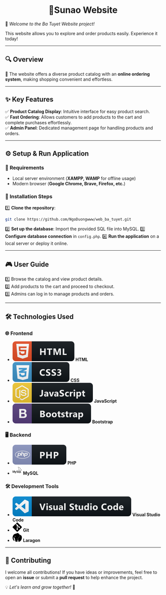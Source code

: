 <p align="center">
 <h1 align="center">🎯Sunao Website</h1>
</p>

🚀 *Welcome to the Ba Tuyet Website project!*

This website allows you to explore and order products easily. Experience it today!

---
## 🔍 **Overview**
📝 The website offers a diverse product catalog with an **online ordering system**, making shopping convenient and effortless.

---
## ✨ **Key Features**
✅ **Product Catalog Display**: Intuitive interface for easy product search.  
✅ **Fast Ordering**: Allows customers to add products to the cart and complete purchases effortlessly.  
✅ **Admin Panel**: Dedicated management page for handling products and orders.  

---
## ⚙️ **Setup & Run Application**

### 📌 **Requirements**
- Local server environment (**XAMPP, WAMP** for offline usage)
- Modern browser (**Google Chrome, Brave, Firefox, etc.**)

### 🚀 **Installation Steps**
1️⃣ **Clone the repository**:
   ```bash
   git clone https://github.com/NgoDuongwww/web_ba_tuyet.git
   ```
2️⃣ **Set up the database**: Import the provided SQL file into MySQL.
3️⃣ **Configure database connection** in `config.php`.
4️⃣ **Run the application** on a local server or deploy it online.

---
## 🎮 **User Guide**
1️⃣ Browse the catalog and view product details.  
2️⃣ Add products to the cart and proceed to checkout.  
3️⃣ Admins can log in to manage products and orders.  

---
## 🛠 Technologies Used
### 🌐 **Frontend**
- <img src="public/images/html.svg"> **HTML**
- <img src="public/images/css3.svg"> **CSS**
- <img src="public/images/js.svg"> **JavaScript**
- <img src="public/images/bootstrap.svg"> **Bootstrap**

### 🖥 **Backend**
- <img src="public/images/php.svg"> **PHP**
- <img src="public/images/mysql.svg" width="30" height="30"> **MySQL**

### 🛠 **Development Tools**
- <img src="public/images/visualstudio_code.svg"> **Visual Studio Code**
- <img src="public/images/git.svg" width="30" height="30"> **Git**
- <img src="public/images/laragon.svg" width="30" height="30"> **Laragon**

---
## 🤝 **Contributing**
I welcome all contributions! If you have ideas or improvements, feel free to open an **issue** or submit a **pull request** to help enhance the project.

💡 *Let's learn and grow together!* 🚀

